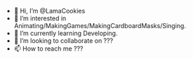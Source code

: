 - 👋 Hi, I’m @LamaCookies
- 👀 I’m interested in Animating/MakingGames/MakingCardboardMasks/Singing.
- 🌱 I’m currently learning Developing.
- 💞️ I’m looking to collaborate on ???
- 📫 How to reach me ???

<!---
LamaCookies/LamaCookies is a ✨ special ✨ repository because its `README.md` (this file) appears on your GitHub profile.
You can click the Preview link to take a look at your changes.
--->
